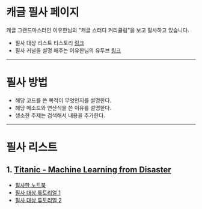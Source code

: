 # 캐글 필사 페이지
캐글 그랜드마스터인 이유한님의 "캐글 스터디 커리큘럼"을 보고 필사하고 있습니다.
- 필사 대상 리스트 티스토리 [링크](https://kaggle-kr.tistory.com/32)
- 필사 커널을 설명 해주는 이유한님의 유투브 [링크](https://www.youtube.com/channel/UC--LgKcZVgffjsxudoXg5pQ)

---
# 필사 방법
- 해당 코드를 쓴 목적이 무엇인지를 설명한다.
- 해당 메소드와 연산식을 쓴 이유를 설명한다.
- 생소한 주제는 검색해서 내용을 추가한다.
---
# 필사 리스트
## 1. [Titanic - Machine Learning from Disaster](https://www.kaggle.com/c/titanic)
- [필사한 노트북](1.Titanic/titanic-1.ipynb)
- [필사 대상 튜토리얼 1](https://kaggle-kr.tistory.com/17?category=868316)
- [필사 대상 튜토리얼 2](https://kaggle-kr.tistory.com/17?category=868316)
